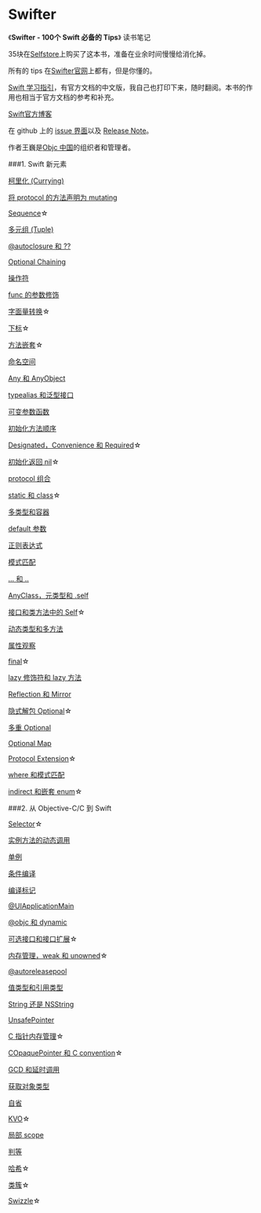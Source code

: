 # Swifter

《**Swifter - 100个 Swift 必备的 Tips**》 读书笔记

35块在[Selfstore](https://selfstore.io/)上购买了这本书，准备在业余时间慢慢给消化掉。

所有的 tips 在[Swifter官网](http://swifter.tips/)上都有，但是你懂的。

[Swift 学习指引](http://www.swiftguide.cn/)，有官方文档的中文版，我自己也打印下来，随时翻阅。本书的作用也相当于官方文档的参考和补充。

[Swift官方博客](https://developer.apple.com/swift/blog/)

在 github 上的 [issue 界面](https://github.com/swifter-tips/Public-Issues/issues)以及 [Release Note](https://github.com/swifter-tips/Public-Issues/wiki/Release-Note)。

作者王巍是[Objc 中国](http://objccn.io/)的组织者和管理者。

###1. Swift 新元素

[柯里化 (Currying)](https://github.com/AlonsoZhang/Swifter/blob/master/article/currying.md)

[将 protocol 的方法声明为 mutating](https://github.com/AlonsoZhang/Swifter/blob/master/article/protocol-mutation.md)

[Sequence](https://github.com/AlonsoZhang/Swifter/blob/master/article/sequence.md)☆

[多元组 (Tuple)](https://github.com/AlonsoZhang/Swifter/blob/master/article/tuple.md)

[@autoclosure 和 ??](https://github.com/AlonsoZhang/Swifter/blob/master/article/autoclosure.md)

[Optional Chaining](https://github.com/AlonsoZhang/Swifter/blob/master/article/optional-chaining.md)

[操作符](https://github.com/AlonsoZhang/Swifter/blob/master/article/operator.md)

[func 的参数修饰](https://github.com/AlonsoZhang/Swifter/blob/master/article/func-params.md)

[字面量转换](https://github.com/AlonsoZhang/Swifter/blob/master/article/literal.md)☆

[下标](https://github.com/AlonsoZhang/Swifter/blob/master/article/subscript.md)☆

[方法嵌套](https://github.com/AlonsoZhang/Swifter/blob/master/article/nested-func.md)☆

[命名空间](https://github.com/AlonsoZhang/Swifter/blob/master/article/namespace.md)

[Any 和 AnyObject](https://github.com/AlonsoZhang/Swifter/blob/master/article/any-anyobject.md)

[typealias 和泛型接口](https://github.com/AlonsoZhang/Swifter/blob/master/article/typealias.md)

[可变参数函数](https://github.com/AlonsoZhang/Swifter/blob/master/article/variadic.md)

[初始化方法顺序](https://github.com/AlonsoZhang/Swifter/blob/master/article/init.md)

[Designated，Convenience 和 Required](https://github.com/AlonsoZhang/Swifter/blob/master/article/init-keywords.md)☆

[初始化返回 nil](https://github.com/AlonsoZhang/Swifter/blob/master/article/init-nil.md)☆

[protocol 组合](https://github.com/AlonsoZhang/Swifter/blob/master/article/protocol-composition.md)

[static 和 class](https://github.com/AlonsoZhang/Swifter/blob/master/article/static-class.md)☆

[多类型和容器](https://github.com/AlonsoZhang/Swifter/blob/master/article/multi-collection.md)

[default 参数](https://github.com/AlonsoZhang/Swifter/blob/master/article/default-param.md)

[正则表达式](https://github.com/AlonsoZhang/Swifter/blob/master/article/regex.md)

[模式匹配](https://github.com/AlonsoZhang/Swifter/blob/master/article/pattern-match.md)

[... 和 ..](https://github.com/AlonsoZhang/Swifter/blob/master/article/range.md)

[AnyClass，元类型和 .self](https://github.com/AlonsoZhang/Swifter/blob/master/article/self-anyclass.md)

[接口和类方法中的 Self](https://github.com/AlonsoZhang/Swifter/blob/master/article/use-self.md)☆

[动态类型和多方法](https://github.com/AlonsoZhang/Swifter/blob/master/article/multi-method.md)

[属性观察](https://github.com/AlonsoZhang/Swifter/blob/master/article/property-observer.md)

[final](https://github.com/AlonsoZhang/Swifter/blob/master/article/final.md)☆

[lazy 修饰符和 lazy 方法](https://github.com/AlonsoZhang/Swifter/blob/master/article/lazy.md)

[Reflection 和 Mirror](https://github.com/AlonsoZhang/Swifter/blob/master/article/reflect.md)

[隐式解包 Optional](https://github.com/AlonsoZhang/Swifter/blob/master/article/implicitly-optional.md)☆

[多重 Optional](https://github.com/AlonsoZhang/Swifter/blob/master/article/multiple-optional.md)

[Optional Map](https://github.com/AlonsoZhang/Swifter/blob/master/article/optional-map.md)

[Protocol Extension](https://github.com/AlonsoZhang/Swifter/blob/master/article/protocol-extension.md)☆

[where 和模式匹配](https://github.com/AlonsoZhang/Swifter/blob/master/article/where.md)

[indirect 和嵌套 enum](https://github.com/AlonsoZhang/Swifter/blob/master/article/indirect-nested-enum.md)☆

###2. 从 Objective-C/C 到 Swift

[Selector](https://github.com/AlonsoZhang/Swifter/blob/master/article/selector.md)☆

[实例方法的动态调用](https://github.com/AlonsoZhang/Swifter/blob/master/article/func-dispatch.md)

[单例](https://github.com/AlonsoZhang/Swifter/blob/master/article/singleton.md)

[条件编译](https://github.com/AlonsoZhang/Swifter/blob/master/article/condition-compile.md)

[编译标记](https://github.com/AlonsoZhang/Swifter/blob/master/article/param-mark.md)

[@UIApplicationMain](https://github.com/AlonsoZhang/Swifter/blob/master/article/uiapplicationmain.md)

[@objc 和 dynamic](https://github.com/AlonsoZhang/Swifter/blob/master/article/objc-dynamic.md)

[可选接口和接口扩展](https://github.com/AlonsoZhang/Swifter/blob/master/article/objc-protocol.md)☆

[内存管理，weak 和 unowned](https://github.com/AlonsoZhang/Swifter/blob/master/article/retain-cycle.md)☆

[@autoreleasepool](https://github.com/AlonsoZhang/Swifter/blob/master/article/autoreleasepool.md)

[值类型和引用类型](https://github.com/AlonsoZhang/Swifter/blob/master/article/value-reference.md)

[String 还是 NSString](https://github.com/AlonsoZhang/Swifter/blob/master/article/string-nsstring.md)

[UnsafePointer](https://github.com/AlonsoZhang/Swifter/blob/master/article/unsafe.md)

[C 指针内存管理](https://github.com/AlonsoZhang/Swifter/blob/master/article/pointer-memory.md)☆

[COpaquePointer 和 C convention](https://github.com/AlonsoZhang/Swifter/blob/master/article/cpointer.md)☆

[GCD 和延时调用](https://github.com/AlonsoZhang/Swifter/blob/master/article/gcd-delay-call.md)

[获取对象类型](https://github.com/AlonsoZhang/Swifter/blob/master/article/instance-type.md)

[自省](https://github.com/AlonsoZhang/Swifter/blob/master/article/intropection.md)

[KVO](https://github.com/AlonsoZhang/Swifter/blob/master/article/kvo.md)☆

[局部 scope](https://github.com/AlonsoZhang/Swifter/blob/master/article/local-scope.md)

[判等](https://github.com/AlonsoZhang/Swifter/blob/master/article/equal.md)

[哈希](https://github.com/AlonsoZhang/Swifter/blob/master/article/hash.md)☆

[类簇](https://github.com/AlonsoZhang/Swifter/blob/master/article/class-clusters.md)☆

[Swizzle](https://github.com/AlonsoZhang/Swifter/blob/master/article/swizzle.md)☆